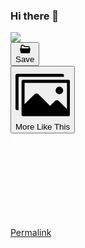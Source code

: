 ### Hi there 👋

<!--
**jange29/jange29** is a ✨ _special_ ✨ repository because its `README.md` (this file) appears on your GitHub profile.

Here are some ideas to get you started:

- 🔭 I’m currently working on ...
- 🌱 I’m currently learning ...
- 👯 I’m looking to collaborate on ...
- 🤔 I’m looking for help with ...
- 💬 Ask me about ...
- 📫 How to reach me: ...
- 😄 Pronouns: ...
- ⚡ Fun fact: ...
-->
<div class="project-lightbox-image-container  e2e-Project-lightbox-container">
    <img src="https://mir-s3-cdn-cf.behance.net/project_modules/fs/91bf3a146305937.62adef8bbc6db.jpg" srcset="https://mir-s3-cdn-cf.behance.net/project_modules/disp/91bf3a146305937.62adef8bbc6db.jpg 600w,https://mir-s3-cdn-cf.behance.net/project_modules/max_1200/91bf3a146305937.62adef8bbc6db.jpg 1200w,https://mir-s3-cdn-cf.behance.net/project_modules/1400_opt_1/91bf3a146305937.62adef8bbc6db.jpg 1400w,https://mir-s3-cdn-cf.behance.net/project_modules/fs/91bf3a146305937.62adef8bbc6db.jpg 1668w," sizes="(max-width: 1668px) 100vw, 1668px">
    <div class="project-item-lightbox__actions  qa-lightbox-actions lightbox-extra">
      <div class="project-item-lightbox__action js-module-lightbox-cai" data-id="826528453"></div>
      <div data-id="826528453" class="vue-portal-target  project-item-lightbox__action js-module-lightbox-add-to-collection"><button type="button" target="_self" role="button" class="Btn-button-CqT Btn-inverted-GDL Btn-normal-If5 Btn-shouldBlur-ZHs Actions-moduleAction-pY1 e2e-Project-modules-Actions-addModuletoMoodboard"><div class="Btn-labelWrapper-_Re"><div class="Btn-icon-BDP Btn-leading-gb0"><svg xmlns="http://www.w3.org/2000/svg" width="17" height="17" viewBox="0 0 17 17" class="Collection-icon-mXx Actions-collectionIcon-qVN"><path d="M5.69,3.395,7.97,5.487h6.217V7.579H2.858V3.743a.351.351,0,0,1,.354-.349ZM5.69,2H3.212a1.757,1.757,0,0,0-1.77,1.743V7.579h-1a.356.356,0,0,0-.27.123A.345.345,0,0,0,.1,7.985L1.336,14.68a.705.705,0,0,0,.7.572H15.012a.705.705,0,0,0,.7-.572L16.95,7.985a.345.345,0,0,0-.079-.283.356.356,0,0,0-.27-.123h-1V4.789a.7.7,0,0,0-.708-.7H8.523L6.859,2.514A1.657,1.657,0,0,0,5.69,2Z" transform="translate(-0.023 -0.5)"></path></svg></div><div class="Btn-label-QJi e2e-Btn-label"> Save </div><!----></div></button></div>
      <div data-id="826528453" class="vue-portal-target  project-item-lightbox__action js-module-lightbox-similar-images"><div class="SimilarImagesButton-similarImageButtonContainer-TqJ Actions-moduleAction-pY1"><button type="button" target="_self" role="button" class="Btn-button-CqT Btn-inverted-GDL Btn-normal-If5"><div class="Btn-labelWrapper-_Re"><div class="Btn-icon-BDP Btn-leading-gb0"><!----><svg xmlns="http://www.w3.org/2000/svg" viewBox="0 0 18 18" class="SimilarImagesButton-icon-oBF SimilarImagesButton-normal-llV"><path d="M16 2.5a.534.534 0 00-.563-.5H.563A.534.534 0 000 2.5v11a.534.534 0 00.563.5H1V3h15z"></path><path d="M17.5 4h-15a.5.5 0 00-.5.5v11a.5.5 0 00.5.5h15a.5.5 0 00.5-.5v-11a.5.5 0 00-.5-.5zm-.5 9.687l-2.636-2.637a1 1 0 00-1.414 0l-1.536 1.536-3.778-3.779a1 1 0 00-1.414 0L3 12.03V5h14z"></path><circle cx="14.5" cy="7.5" r="1.25"></circle></svg></div><div class="Btn-label-QJi e2e-Btn-label"><span class="">More Like This </span><!----></div><!----></div></button></div></div>
      <div data-id="826528453" class="vue-portal-target  project-item-lightbox__action js-module-lightbox-trigger"><div class="Actions-actionButtonContainer-cqX"><!----><!----></div></div>
      <div data-id="826528453" class="vue-portal-target  project-item-lightbox__action js-module-lightbox-permalink"><div class="Actions-actionButtonContainer-cqX"><a href="/gallery/146305937/-BURNING-RABBIT/modules/826528453" type="button" target="_blank" role="button" class="Btn-button-CqT Btn-inverted-GDL Btn-normal-If5 Btn-shouldBlur-ZHs Actions-moduleAction-pY1 Actions-moduleActionLink-ur1"><div class="Btn-labelWrapper-_Re"><div class="Btn-icon-BDP Btn-leading-gb0"><svg xmlns="http://www.w3.org/2000/svg" fill="white" class="Actions-linkIcon-mBN"><path fill="none" d="M0 0v16h16V0H0zm11.5 10.5l-4 4-.5.5H4l-3-3V9l.5-.5L3 7v4l2 2h1l3.5-3.5v-1L8 7l.5-.5 1-1 2 2v3zM15 7l-.5.5L13 9V5l-2-2h-1L6.5 6.5v1L8 9l-.5.5-1 1-2-2v-3l4-4L9 1h3l3 3v3z"></path><path d="M9 1L4.5 5.5v3l2 2 1-1L8 9 6.5 7.5v-1L10 3h1l2 2v4l2-2V4l-3-3z"></path><path d="M8 7l1.5 1.5v1L6 13H5l-2-2V7L1 9v3l3 3h3l4.5-4.5v-3l-2-2z"></path></svg></div><div class="Btn-label-QJi e2e-Btn-label"> Permalink </div><!----></div></a></div></div>
      <div class="project-item-lightbox__action js-module-lightbox-cai-claim lightbox-cai-claim-action" data-id="826528453"></div>
    </div>
  </div>
